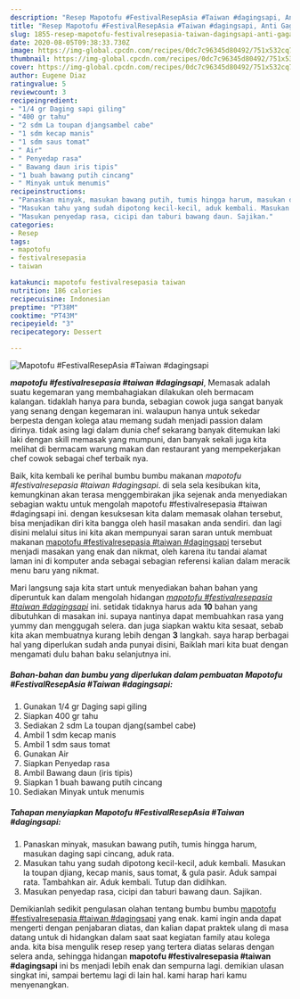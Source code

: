 ```yaml
---
description: "Resep Mapotofu #FestivalResepAsia #Taiwan #dagingsapi, Anti Gagal"
title: "Resep Mapotofu #FestivalResepAsia #Taiwan #dagingsapi, Anti Gagal"
slug: 1855-resep-mapotofu-festivalresepasia-taiwan-dagingsapi-anti-gagal
date: 2020-08-05T09:38:33.730Z
image: https://img-global.cpcdn.com/recipes/0dc7c96345d80492/751x532cq70/mapotofu-festivalresepasia-taiwan-dagingsapi-foto-resep-utama.jpg
thumbnail: https://img-global.cpcdn.com/recipes/0dc7c96345d80492/751x532cq70/mapotofu-festivalresepasia-taiwan-dagingsapi-foto-resep-utama.jpg
cover: https://img-global.cpcdn.com/recipes/0dc7c96345d80492/751x532cq70/mapotofu-festivalresepasia-taiwan-dagingsapi-foto-resep-utama.jpg
author: Eugene Diaz
ratingvalue: 5
reviewcount: 3
recipeingredient:
- "1/4 gr Daging sapi giling"
- "400 gr tahu"
- "2 sdm La toupan djangsambel cabe"
- "1 sdm kecap manis"
- "1 sdm saus tomat"
- " Air"
- " Penyedap rasa"
- " Bawang daun iris tipis"
- "1 buah bawang putih cincang"
- " Minyak untuk menumis"
recipeinstructions:
- "Panaskan minyak, masukan bawang putih, tumis hingga harum, masukan daging sapi cincang, aduk rata."
- "Masukan tahu yang sudah dipotong kecil-kecil, aduk kembali. Masukan la toupan djiang, kecap manis, saus tomat, &amp; gula pasir. Aduk sampai rata. Tambahkan air. Aduk kembali. Tutup dan didihkan."
- "Masukan penyedap rasa, cicipi dan taburi bawang daun. Sajikan."
categories:
- Resep
tags:
- mapotofu
- festivalresepasia
- taiwan

katakunci: mapotofu festivalresepasia taiwan 
nutrition: 186 calories
recipecuisine: Indonesian
preptime: "PT38M"
cooktime: "PT43M"
recipeyield: "3"
recipecategory: Dessert

---
```



![Mapotofu #FestivalResepAsia #Taiwan #dagingsapi](https://img-global.cpcdn.com/recipes/0dc7c96345d80492/751x532cq70/mapotofu-festivalresepasia-taiwan-dagingsapi-foto-resep-utama.jpg)

<b><i>mapotofu #festivalresepasia #taiwan #dagingsapi</i></b>, Memasak adalah suatu kegemaran yang membahagiakan dilakukan oleh bermacam kalangan. tidaklah hanya para bunda, sebagian cowok juga sangat banyak yang senang dengan kegemaran ini. walaupun hanya untuk sekedar berpesta dengan kolega atau memang sudah menjadi passion dalam dirinya. tidak asing lagi dalam dunia chef sekarang banyak ditemukan laki laki dengan skill memasak yang mumpuni, dan banyak sekali juga kita melihat di bermacam warung makan dan restaurant yang mempekerjakan chef cowok sebagai chef terbaik nya.

Baik, kita kembali ke perihal bumbu bumbu makanan <i>mapotofu #festivalresepasia #taiwan #dagingsapi</i>. di sela sela kesibukan kita, kemungkinan akan terasa menggembirakan jika sejenak anda menyediakan sebagian waktu untuk mengolah mapotofu #festivalresepasia #taiwan #dagingsapi ini. dengan kesuksesan kita dalam memasak olahan tersebut, bisa menjadikan diri kita bangga oleh hasil masakan anda sendiri. dan lagi disini melalui situs ini kita akan mempunyai saran saran untuk membuat makanan <u>mapotofu #festivalresepasia #taiwan #dagingsapi</u> tersebut menjadi masakan yang enak dan nikmat, oleh karena itu tandai alamat laman ini di komputer anda sebagai sebagian referensi kalian dalam meracik menu baru yang nikmat.




Mari langsung saja kita start untuk menyediakan bahan bahan yang diperuntuk kan dalam mengolah hidangan <u><i>mapotofu #festivalresepasia #taiwan #dagingsapi</i></u> ini. setidak tidaknya harus ada <b>10</b> bahan yang dibutuhkan di masakan ini. supaya nantinya dapat membuahkan rasa yang yummy dan menggugah selera. dan juga siapkan waktu kita sesaat, sebab kita akan membuatnya kurang lebih dengan <b>3</b> langkah. saya harap berbagai hal yang diperlukan sudah anda punyai disini, Baiklah mari kita buat dengan mengamati dulu bahan baku selanjutnya ini.

<!--inarticleads1-->

##### Bahan-bahan dan bumbu yang diperlukan dalam pembuatan Mapotofu #FestivalResepAsia #Taiwan #dagingsapi:

1. Gunakan 1/4 gr Daging sapi giling
1. Siapkan 400 gr tahu
1. Sediakan 2 sdm La toupan djang(sambel cabe)
1. Ambil 1 sdm kecap manis
1. Ambil 1 sdm saus tomat
1. Gunakan  Air
1. Siapkan  Penyedap rasa
1. Ambil  Bawang daun (iris tipis)
1. Siapkan 1 buah bawang putih cincang
1. Sediakan  Minyak untuk menumis




<!--inarticleads2-->

##### Tahapan menyiapkan Mapotofu #FestivalResepAsia #Taiwan #dagingsapi:

1. Panaskan minyak, masukan bawang putih, tumis hingga harum, masukan daging sapi cincang, aduk rata.
1. Masukan tahu yang sudah dipotong kecil-kecil, aduk kembali. Masukan la toupan djiang, kecap manis, saus tomat, &amp; gula pasir. Aduk sampai rata. Tambahkan air. Aduk kembali. Tutup dan didihkan.
1. Masukan penyedap rasa, cicipi dan taburi bawang daun. Sajikan.




Demikianlah sedikit pengulasan olahan tentang bumbu bumbu <u>mapotofu #festivalresepasia #taiwan #dagingsapi</u> yang enak. kami ingin anda dapat mengerti dengan penjabaran diatas, dan kalian dapat praktek ulang di masa datang untuk di hidangkan dalam saat saat kegiatan family atau kolega anda. kita bisa mengulik resep resep yang tertera diatas selaras dengan selera anda, sehingga hidangan <b>mapotofu #festivalresepasia #taiwan #dagingsapi</b> ini bs menjadi lebih enak dan sempurna lagi. demikian ulasan singkat ini, sampai bertemu lagi di lain hal. kami harap hari kamu menyenangkan.
